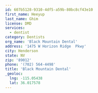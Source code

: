 ```yaml
---
id: 607b5128-9310-4df5-a59b-80bc8cf43e10
first_name: Heeyup
last_name: Ghim
license: DMD
services:
  - dentist
category: Dentists
org_name: 'Black Mountain Dental'
address: '1475 W Horizon Ridge  Pkwy'
city: Henderson
state: NV
zip: '89012'
phone: '(702) 564-4498'
title: 'Black Mountain Dental'
_geoloc:
  lng: -115.05438
  lat: 36.017578
---
```

